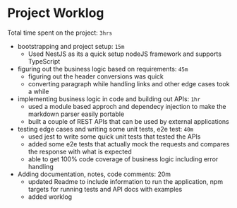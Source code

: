 # Project Worklog

Total time spent on the project: `3hrs`
* bootstrapping and project setup: `15m`
  * Used NestJS as its a quick setup nodeJS framework and supports TypeScript 
* figuring out the business logic based on requirements: `45m`
  * figuring out the header conversions was quick
  * converting paragraph while handling links and other edge cases took a while
* implementing business logic in code and building out APIs: `1hr`
  * used a module based approch and dependecy injection to make the markdown parser easily portable
  * built a couple of REST APIs that can be used by external applications
* testing edge cases and writing some unit tests, e2e test: `40m`
  * used jest to write some quick unit tests that tested the APIs
  * added some e2e tests that actually mock the requests and compares the response with what is expected
  * able to get 100% code coverage of business logic including error handling
* Adding documentation, notes, code comments: 20m
  * updated Readme to include information to run the application, npm targets for running tests and API docs with examples
  * added worklog